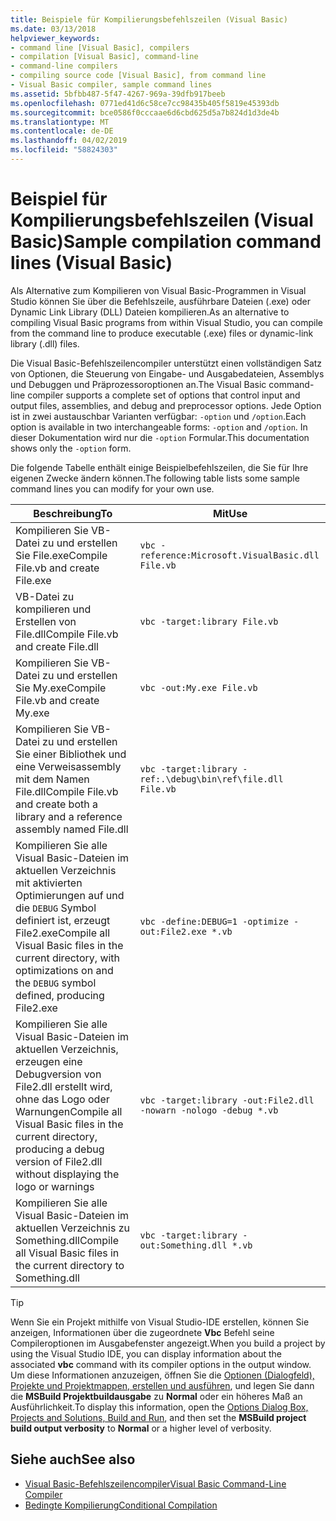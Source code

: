 ```yaml
---
title: Beispiele für Kompilierungsbefehlszeilen (Visual Basic)
ms.date: 03/13/2018
helpviewer_keywords:
- command line [Visual Basic], compilers
- compilation [Visual Basic], command-line
- command-line compilers
- compiling source code [Visual Basic], from command line
- Visual Basic compiler, sample command lines
ms.assetid: 5bfbb487-5f47-4267-969a-39dfb917beeb
ms.openlocfilehash: 0771ed41d6c58ce7cc98435b405f5819e45393db
ms.sourcegitcommit: bce0586f0cccaae6d6cbd625d5a7b824d1d3de4b
ms.translationtype: MT
ms.contentlocale: de-DE
ms.lasthandoff: 04/02/2019
ms.locfileid: "58824303"
---
```

# <a name="sample-compilation-command-lines-visual-basic"></a><span data-ttu-id="1bb3e-102">Beispiel für Kompilierungsbefehlszeilen (Visual Basic)</span><span class="sxs-lookup"><span data-stu-id="1bb3e-102">Sample compilation command lines (Visual Basic)</span></span>
<span data-ttu-id="1bb3e-103">Als Alternative zum Kompilieren von Visual Basic-Programmen in Visual Studio können Sie über die Befehlszeile, ausführbare Dateien (.exe) oder Dynamic Link Library (DLL) Dateien kompilieren.</span><span class="sxs-lookup"><span data-stu-id="1bb3e-103">As an alternative to compiling Visual Basic programs from within Visual Studio, you can compile from the command line to produce executable (.exe) files or dynamic-link library (.dll) files.</span></span>  
  
 <span data-ttu-id="1bb3e-104">Die Visual Basic-Befehlszeilencompiler unterstützt einen vollständigen Satz von Optionen, die Steuerung von Eingabe- und Ausgabedateien, Assemblys und Debuggen und Präprozessoroptionen an.</span><span class="sxs-lookup"><span data-stu-id="1bb3e-104">The Visual Basic command-line compiler supports a complete set of options that control input and output files, assemblies, and debug and preprocessor options.</span></span> <span data-ttu-id="1bb3e-105">Jede Option ist in zwei austauschbar Varianten verfügbar: `-option` und `/option`.</span><span class="sxs-lookup"><span data-stu-id="1bb3e-105">Each option is available in two interchangeable forms: `-option` and `/option`.</span></span> <span data-ttu-id="1bb3e-106">In dieser Dokumentation wird nur die `-option` Formular.</span><span class="sxs-lookup"><span data-stu-id="1bb3e-106">This documentation shows only the `-option` form.</span></span>  
  
 <span data-ttu-id="1bb3e-107">Die folgende Tabelle enthält einige Beispielbefehlszeilen, die Sie für Ihre eigenen Zwecke ändern können.</span><span class="sxs-lookup"><span data-stu-id="1bb3e-107">The following table lists some sample command lines you can modify for your own use.</span></span>  
  
|<span data-ttu-id="1bb3e-108">Beschreibung</span><span class="sxs-lookup"><span data-stu-id="1bb3e-108">To</span></span>|<span data-ttu-id="1bb3e-109">Mit</span><span class="sxs-lookup"><span data-stu-id="1bb3e-109">Use</span></span>|  
|--------|---------|  
|<span data-ttu-id="1bb3e-110">Kompilieren Sie VB-Datei zu und erstellen Sie File.exe</span><span class="sxs-lookup"><span data-stu-id="1bb3e-110">Compile File.vb and create File.exe</span></span>|`vbc -reference:Microsoft.VisualBasic.dll File.vb`|  
|<span data-ttu-id="1bb3e-111">VB-Datei zu kompilieren und Erstellen von File.dll</span><span class="sxs-lookup"><span data-stu-id="1bb3e-111">Compile File.vb and create File.dll</span></span>|`vbc -target:library File.vb`|  
|<span data-ttu-id="1bb3e-112">Kompilieren Sie VB-Datei zu und erstellen Sie My.exe</span><span class="sxs-lookup"><span data-stu-id="1bb3e-112">Compile File.vb and create My.exe</span></span>|`vbc -out:My.exe File.vb`|  
|<span data-ttu-id="1bb3e-113">Kompilieren Sie VB-Datei zu und erstellen Sie einer Bibliothek und eine Verweisassembly mit dem Namen File.dll</span><span class="sxs-lookup"><span data-stu-id="1bb3e-113">Compile File.vb and create both a library and a reference assembly named File.dll</span></span>|`vbc -target:library -ref:.\debug\bin\ref\file.dll File.vb`|
|<span data-ttu-id="1bb3e-114">Kompilieren Sie alle Visual Basic-Dateien im aktuellen Verzeichnis mit aktivierten Optimierungen auf und die `DEBUG` Symbol definiert ist, erzeugt File2.exe</span><span class="sxs-lookup"><span data-stu-id="1bb3e-114">Compile all Visual Basic files in the current directory, with optimizations on and the `DEBUG` symbol defined, producing File2.exe</span></span>|`vbc -define:DEBUG=1 -optimize -out:File2.exe *.vb`|  
|<span data-ttu-id="1bb3e-115">Kompilieren Sie alle Visual Basic-Dateien im aktuellen Verzeichnis, erzeugen eine Debugversion von File2.dll erstellt wird, ohne das Logo oder Warnungen</span><span class="sxs-lookup"><span data-stu-id="1bb3e-115">Compile all Visual Basic files in the current directory, producing a debug version of File2.dll without displaying the logo or warnings</span></span>|`vbc -target:library -out:File2.dll -nowarn -nologo -debug *.vb`|  
|<span data-ttu-id="1bb3e-116">Kompilieren Sie alle Visual Basic-Dateien im aktuellen Verzeichnis zu Something.dll</span><span class="sxs-lookup"><span data-stu-id="1bb3e-116">Compile all Visual Basic files in the current directory to Something.dll</span></span>|`vbc -target:library -out:Something.dll *.vb`|  
  
> [!TIP]
>  <span data-ttu-id="1bb3e-117">Wenn Sie ein Projekt mithilfe von Visual Studio-IDE erstellen, können Sie anzeigen, Informationen über die zugeordnete **Vbc** Befehl seine Compileroptionen im Ausgabefenster angezeigt.</span><span class="sxs-lookup"><span data-stu-id="1bb3e-117">When you build a project by using the Visual Studio IDE, you can display information about the associated **vbc** command with its compiler options in the output window.</span></span> <span data-ttu-id="1bb3e-118">Um diese Informationen anzuzeigen, öffnen Sie die [Optionen (Dialogfeld), Projekte und Projektmappen, erstellen und ausführen](/visualstudio/ide/reference/options-dialog-box-projects-and-solutions-build-and-run), und legen Sie dann die **MSBuild Projektbuildausgabe** zu **Normal** oder ein höheres Maß an Ausführlichkeit.</span><span class="sxs-lookup"><span data-stu-id="1bb3e-118">To display this information, open the [Options Dialog Box,  Projects and Solutions, Build and Run](/visualstudio/ide/reference/options-dialog-box-projects-and-solutions-build-and-run), and then set the **MSBuild project build output verbosity** to **Normal** or a higher level of verbosity.</span></span>   
  
## <a name="see-also"></a><span data-ttu-id="1bb3e-119">Siehe auch</span><span class="sxs-lookup"><span data-stu-id="1bb3e-119">See also</span></span>

- [<span data-ttu-id="1bb3e-120">Visual Basic-Befehlszeilencompiler</span><span class="sxs-lookup"><span data-stu-id="1bb3e-120">Visual Basic Command-Line Compiler</span></span>](../../../visual-basic/reference/command-line-compiler/index.md)
- [<span data-ttu-id="1bb3e-121">Bedingte Kompilierung</span><span class="sxs-lookup"><span data-stu-id="1bb3e-121">Conditional Compilation</span></span>](../../../visual-basic/programming-guide/program-structure/conditional-compilation.md)
